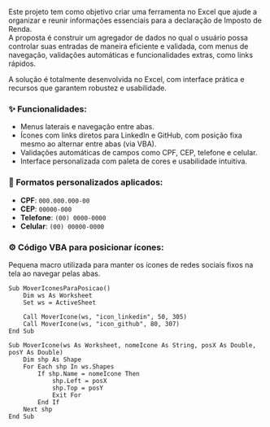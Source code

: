 Este projeto tem como objetivo criar uma ferramenta no Excel que ajude a organizar e reunir informações essenciais para a declaração de Imposto de Renda.  
A proposta é construir um agregador de dados no qual o usuário possa controlar suas entradas de maneira eficiente e validada, com menus de navegação, validações automáticas e funcionalidades extras, como links rápidos.

A solução é totalmente desenvolvida no Excel, com interface prática e recursos que garantem robustez e usabilidade.

### ✨ Funcionalidades:
- Menus laterais e navegação entre abas.
- Ícones com links diretos para LinkedIn e GitHub, com posição fixa mesmo ao alternar entre abas (via VBA).
- Validações automáticas de campos como CPF, CEP, telefone e celular.
- Interface personalizada com paleta de cores e usabilidade intuitiva.

### 🧩 Formatos personalizados aplicados:
- **CPF**: `000.000.000-00`  
- **CEP**: `00000-000`  
- **Telefone**: `(00) 0000-0000`  
- **Celular**: `(00) 00000-0000`

### ⚙️ Código VBA para posicionar ícones:
Pequena macro utilizada para manter os ícones de redes sociais fixos na tela ao navegar pelas abas.

```vba
Sub MoverIconesParaPosicao()
    Dim ws As Worksheet
    Set ws = ActiveSheet

    Call MoverIcone(ws, "icon_linkedin", 50, 305)
    Call MoverIcone(ws, "icon_github", 80, 307)
End Sub

Sub MoverIcone(ws As Worksheet, nomeIcone As String, posX As Double, posY As Double)
    Dim shp As Shape
    For Each shp In ws.Shapes
        If shp.Name = nomeIcone Then
            shp.Left = posX
            shp.Top = posY
            Exit For
        End If
    Next shp
End Sub
